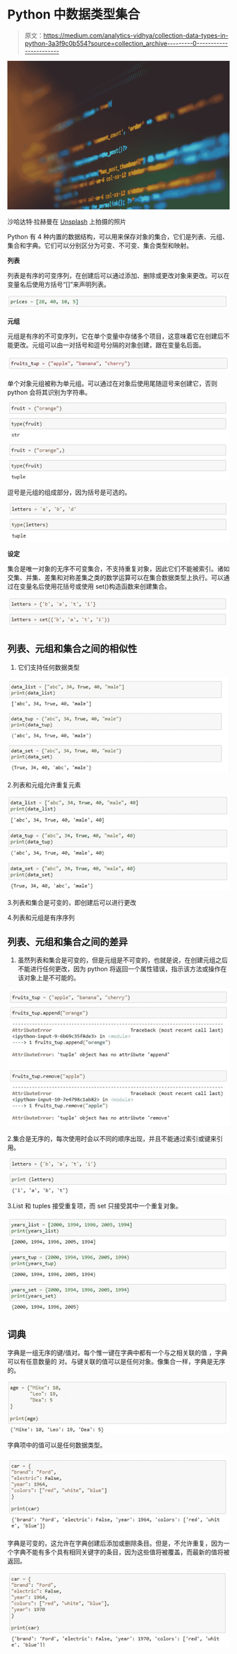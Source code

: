 # Python 中数据类型集合

> 原文：<https://medium.com/analytics-vidhya/collection-data-types-in-python-3a3f9c0b554?source=collection_archive---------0----------------------->

![](img/fd86e87675aa1dcf14aaf5c1372a8535.png)

沙哈达特·拉赫曼在 [Unsplash](https://unsplash.com?utm_source=medium&utm_medium=referral) 上拍摄的照片

Python 有 4 种内置的数据结构，可以用来保存对象的集合，它们是列表、元组、集合和字典。它们可以分别区分为可变、不可变、集合类型和映射。

**列表**

列表是有序的可变序列，在创建后可以通过添加、删除或更改对象来更改。可以在变量名后使用方括号“[]”来声明列表。

![](img/bf5b0350b690edda9db537d68bd63d74.png)

**元组**

元组是有序的不可变序列，它在单个变量中存储多个项目，这意味着它在创建后不能更改。元组可以由一对括号和逗号分隔的对象创建，跟在变量名后面。

![](img/f817c60ff20f6e3e86ea9c7903f6cb37.png)

单个对象元组被称为单元组。可以通过在对象后使用尾随逗号来创建它，否则 python 会将其识别为字符串。

![](img/83f91c70c6d821239ad43b20ac63b21c.png)

逗号是元组的组成部分，因为括号是可选的。

![](img/697c039120971aceeae4711552ee2dae.png)

**设定**

集合是唯一对象的无序不可变集合，不支持重复对象，因此它们不能被索引。诸如交集、并集、差集和对称差集之类的数学运算可以在集合数据类型上执行。可以通过在变量名后使用花括号或使用 set()构造函数来创建集合。

![](img/15e3bde56ea579fb5445cfaf22468e37.png)

## 列表、元组和集合之间的相似性

1.  它们支持任何数据类型

![](img/0d34b6043837915eea7314321134804f.png)

2.列表和元组允许重复元素

![](img/08f55dd2a52aeb8cf9ccf1a905616785.png)

3.列表和集合是可变的，即创建后可以进行更改

4.列表和元组是有序序列

## 列表、元组和集合之间的差异

1.  虽然列表和集合是可变的，但是元组是不可变的，也就是说，在创建元组之后不能进行任何更改，因为 python 将返回一个属性错误，指示该方法或操作在该对象上是不可能的。

![](img/2474e83d62989096d49b18f915129476.png)

2.集合是无序的，每次使用时会以不同的顺序出现，并且不能通过索引或键来引用。

![](img/4c8d314fca3b3bf28d3e528f421855df.png)

3.List 和 tuples 接受重复项，而 set 只接受其中一个重复对象。

![](img/7cef89c1f7b1baf8711450290d3a9ffe.png)

## 词典

字典是一组无序的键/值对。每个惟一键在字典中都有一个与之相关联的值
，字典可以有任意数量的
对。与键关联的值可以是任何对象。像集合一样，字典是无序的。

![](img/b4fcbafbd1fc5f7c1f15d7188a1663ec.png)

字典项中的值可以是任何数据类型。

![](img/50d1f8b133e8e3d122d2a65ee6e384d8.png)

字典是可变的，这允许在字典创建后添加或删除条目。但是，不允许重复，因为一个字典不能有多个具有相同关键字的条目，因为这些值将被覆盖，而最新的值将被返回。

![](img/2ca7a3f2b567658626ed61e3c9a67e38.png)